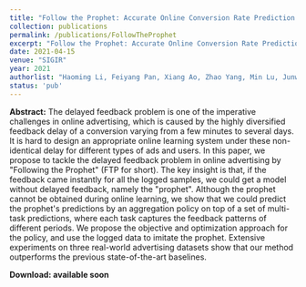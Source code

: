 ```yaml
---
title: "Follow the Prophet: Accurate Online Conversion Rate Prediction in the Face of Delayed Feedback"
collection: publications
permalink: /publications/FollowTheProphet
excerpt: "Follow the Prophet: Accurate Online Conversion Rate Prediction in the Face of Delayed Feedback"
date: 2021-04-15
venue: "SIGIR"
year: 2021
authorlist: "Haoming Li, Feiyang Pan, Xiang Ao, Zhao Yang, Min Lu, Junwei Pan, Dapeng Liu, Lei Xiao, Qing He"
status: 'pub'
---
```

**Abstract:**
The delayed feedback problem is one of the imperative challenges in online advertising, which is caused by the highly diversified feedback delay of a conversion varying from a few minutes to several days. It is hard to design an appropriate online learning system under these non-identical delay for different types of ads and users. In this paper, we propose to tackle the delayed feedback problem in online advertising by "Following the Prophet" (FTP for short). The key insight is that, if the feedback came instantly for all the logged samples, we could get a model without delayed feedback, namely the "prophet". Although the prophet cannot be obtained during online learning, we show that we could predict the prophet's predictions by an aggregation policy on top of a set of multi-task predictions, where each task captures the feedback patterns of different periods. We propose the objective and optimization approach for the policy, and use the logged data to imitate the prophet. Extensive experiments on three real-world advertising datasets show that our method outperforms the previous state-of-the-art baselines.

**Download: available soon**
